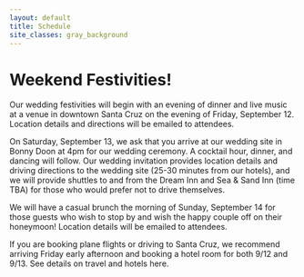 ```yaml
---
layout: default
title: Schedule
site_classes: gray_background
---
```


Weekend Festivities!
====================

Our wedding festivities will begin with an evening of dinner and live music at a venue in downtown Santa Cruz on the evening of Friday, September 12. Location details and directions will be emailed to attendees.

On Saturday, September 13, we ask that you arrive at our wedding site in Bonny Doon at 4pm for our wedding ceremony. A cocktail hour, dinner, and dancing will follow. Our wedding invitation provides location details and driving directions to the wedding site (25-30 minutes from our hotels), and we will provide shuttles to and from the Dream Inn and Sea & Sand Inn (time TBA) for those who would prefer not to drive themselves.

We will have a casual brunch the morning of Sunday, September 14 for those guests who wish to stop by and wish the happy couple off on their honeymoon! Location details will be emailed to attendees.

If you are booking plane flights or driving to Santa Cruz, we recommend arriving Friday early afternoon and booking a hotel room for both 9/12 and 9/13.  See details on travel and hotels here.
